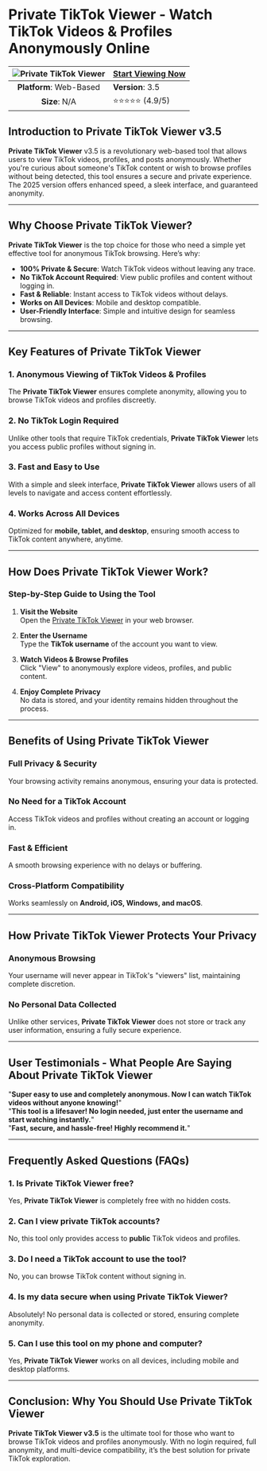 # Private TikTok Viewer - Watch TikTok Videos & Profiles Anonymously Online

| ![Private TikTok Viewer](https://github.com/user-attachments/assets/5e258bb6-df8a-4055-8558-fe03503fd4bd) | [**Start Viewing Now**](https://tinyurl.com/yc2tnyz8) |
|:------------------------------------------------:|-----------------------|
| **Platform**: Web-Based                          | **Version**: 3.5      |
| **Size**: N/A                                    | ⭐⭐⭐⭐⭐ (4.9/5)         |

## Introduction to Private TikTok Viewer v3.5

**Private TikTok Viewer** v3.5 is a revolutionary web-based tool that allows users to view TikTok videos, profiles, and posts anonymously. Whether you're curious about someone's TikTok content or wish to browse profiles without being detected, this tool ensures a secure and private experience. The 2025 version offers enhanced speed, a sleek interface, and guaranteed anonymity.

---

## Why Choose Private TikTok Viewer?

**Private TikTok Viewer** is the top choice for those who need a simple yet effective tool for anonymous TikTok browsing. Here’s why:

- **100% Private & Secure**: Watch TikTok videos without leaving any trace.
- **No TikTok Account Required**: View public profiles and content without logging in.
- **Fast & Reliable**: Instant access to TikTok videos without delays.
- **Works on All Devices**: Mobile and desktop compatible.
- **User-Friendly Interface**: Simple and intuitive design for seamless browsing.

---

## Key Features of Private TikTok Viewer

### 1. **Anonymous Viewing of TikTok Videos & Profiles**
The **Private TikTok Viewer** ensures complete anonymity, allowing you to browse TikTok videos and profiles discreetly.

### 2. **No TikTok Login Required**
Unlike other tools that require TikTok credentials, **Private TikTok Viewer** lets you access public profiles without signing in.

### 3. **Fast and Easy to Use**
With a simple and sleek interface, **Private TikTok Viewer** allows users of all levels to navigate and access content effortlessly.

### 4. **Works Across All Devices**
Optimized for **mobile, tablet, and desktop**, ensuring smooth access to TikTok content anywhere, anytime.

---

## How Does Private TikTok Viewer Work?

### Step-by-Step Guide to Using the Tool

1. **Visit the Website**  
   Open the [Private TikTok Viewer](https://tinyurl.com/yc2tnyz8) in your web browser.

2. **Enter the Username**  
   Type the **TikTok username** of the account you want to view.

3. **Watch Videos & Browse Profiles**  
   Click "View" to anonymously explore videos, profiles, and public content.

4. **Enjoy Complete Privacy**  
   No data is stored, and your identity remains hidden throughout the process.

---

## Benefits of Using Private TikTok Viewer

### **Full Privacy & Security**
Your browsing activity remains anonymous, ensuring your data is protected.

### **No Need for a TikTok Account**
Access TikTok videos and profiles without creating an account or logging in.

### **Fast & Efficient**
A smooth browsing experience with no delays or buffering.

### **Cross-Platform Compatibility**
Works seamlessly on **Android, iOS, Windows, and macOS**.

---

## How Private TikTok Viewer Protects Your Privacy

### **Anonymous Browsing**
Your username will never appear in TikTok's "viewers" list, maintaining complete discretion.

### **No Personal Data Collected**
Unlike other services, **Private TikTok Viewer** does not store or track any user information, ensuring a fully secure experience.

---

## User Testimonials - What People Are Saying About Private TikTok Viewer

"**Super easy to use and completely anonymous. Now I can watch TikTok videos without anyone knowing!**"  
"**This tool is a lifesaver! No login needed, just enter the username and start watching instantly.**"  
"**Fast, secure, and hassle-free! Highly recommend it.**"

---

## Frequently Asked Questions (FAQs)

### 1. **Is Private TikTok Viewer free?**
Yes, **Private TikTok Viewer** is completely free with no hidden costs.

### 2. **Can I view private TikTok accounts?**
No, this tool only provides access to **public** TikTok videos and profiles.

### 3. **Do I need a TikTok account to use the tool?**
No, you can browse TikTok content without signing in.

### 4. **Is my data secure when using Private TikTok Viewer?**
Absolutely! No personal data is collected or stored, ensuring complete anonymity.

### 5. **Can I use this tool on my phone and computer?**
Yes, **Private TikTok Viewer** works on all devices, including mobile and desktop platforms.

---

## Conclusion: Why You Should Use Private TikTok Viewer

**Private TikTok Viewer v3.5** is the ultimate tool for those who want to browse TikTok videos and profiles anonymously. With no login required, full anonymity, and multi-device compatibility, it’s the best solution for private TikTok exploration.
